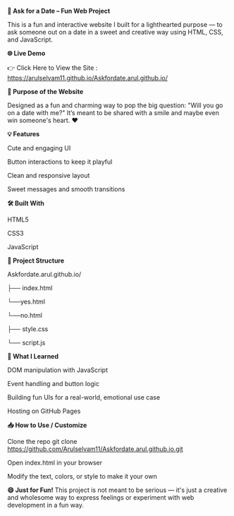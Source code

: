 **💌 Ask for a Date – Fun Web Project**

This is a fun and interactive website I built for a lighthearted purpose — to ask someone out on a date in a sweet and creative way using HTML, CSS, and JavaScript.

**🌐 Live Demo**

👉 Click Here to View the Site : https://arulselvam11.github.io/Askfordate.arul.github.io/

**🎯 Purpose of the Website**

Designed as a fun and charming way to pop the big question:
"Will you go on a date with me?"
It’s meant to be shared with a smile and maybe even win someone's heart. ❤️

**💡 Features**

Cute and engaging UI

Button interactions to keep it playful

Clean and responsive layout

Sweet messages and smooth transitions

**🛠️ Built With**

HTML5

CSS3

JavaScript

**📁 Project Structure**

Askfordate.arul.github.io/

├── index.html

 └──yes.html
 
 └──no.html
 
├── style.css

└── script.js

**🧠 What I Learned**

DOM manipulation with JavaScript

Event handling and button logic

Building fun UIs for a real-world, emotional use case

Hosting on GitHub Pages

**📥 How to Use / Customize**

Clone the repo
git clone https://github.com/Arulselvam11/Askfordate.arul.github.io.git

Open index.html in your browser

Modify the text, colors, or style to make it your own

**😄 Just for Fun!**
This project is not meant to be serious — it's just a creative and wholesome way to express feelings or experiment with web development in a fun way.

